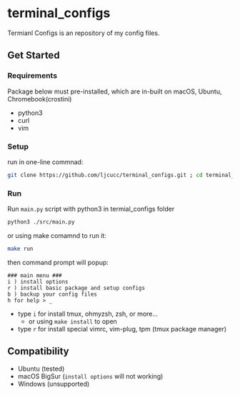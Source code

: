 # terminal_configs
Termianl Configs is an repository of my config files.

## Get Started

### Requirements

Package below must pre-installed, which are in-built on macOS, Ubuntu, Chromebook(crostini)

* python3
* curl
* vim

### Setup

run in one-line commnad:
```bash
git clone https://github.com/ljcucc/terminal_configs.git ; cd terminal_configs ; sh run.sh
```

### Run
Run `main.py` script with python3 in termial_configs folder
```bash
python3 ./src/main.py
```

or using make comamnd to run it:
```bash
make run
```

then command prompt will popup:

```
### main menu ###
i ) install options
r ) install basic package and setup configs
b ) backup your config files
h for help > _
```

* type `i` for install tmux, ohmyzsh, zsh, or more...
  * or using `make install` to open 
* type `r` for install special vimrc, vim-plug, tpm (tmux package manager)

## Compatibility

* Ubuntu (tested)
* macOS BigSur (`install options` will not working)
* Windows (unsupported)